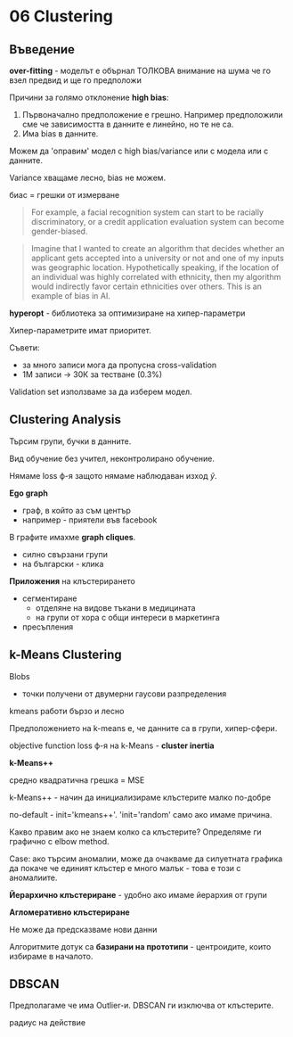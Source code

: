# 06 Clustering

## Въведение

**over-fitting** - моделът е обърнал ТОЛКОВА внимание на шума че го взел предвид и ще го предположи

Причини за голямо отклонение **high bias**:
1. Първоначално предположение е грешно. Например предположили сме че зависимостта в данните е линейно, но те не са.
2. Има bias в данните.

Можем да 'оправим' модел с high bias/variance или с модела или с данните.

Variance хващаме лесно, bias не можем.

биас = грешки от измерване

> For example, a facial recognition system can start to be racially discriminatory, or a credit application evaluation system can become gender-biased. 

> Imagine that I wanted to create an algorithm that decides whether an applicant gets accepted into a university or not and one of my inputs was geographic location. Hypothetically speaking, if the location of an individual was highly correlated with ethnicity, then my algorithm would indirectly favor certain ethnicities over others. This is an example of bias in AI.

**hyperopt** - библиотека за оптимизиране на хипер-параметри

Хипер-параметрите имат приоритет.

Съвети:
- за много записи мога да пропусна cross-validation
- 1М записи -> 30К за тестване (0.3%)

Validation set използваме за да изберем модел.

## Clustering Analysis

Търсим групи, бучки в данните.

Вид обучение без учител, неконтролирано обучение.

Нямаме loss ф-я защото нямаме наблюдаван изход $\tilde{y}$.

**Ego graph**
- граф, в който аз съм център
- например - приятели във facebook

В графите имахме **graph cliques**.
- силно свързани групи
- на български - клика

**Приложения** на клъстерирането
- сегментиране
	- отделяне на видове тъкани в медицината
	- на групи от хора с общи интереси в маркетинга
- пресъпления




## k-Means Clustering

Blobs
- точки получени от двумерни гаусови разпределения

kmeans работи бързо и лесно

Предположението на k-means е, че данните са в групи, хипер-сфери.

objective function
loss ф-я на k-Means - **cluster inertia**

**k-Means++**

средно квадратична грешка = MSE

k-Means++ - начин да инициализираме клъстерите малко по-добре

по-default - init='kmeans++'. 'init='random' само ако имаме причина.


Какво правим ако не знаем колко са клъстерите?
Определяме ги графично с elbow method.

Case: ако търсим аномалии, може да очакваме да силуетната графика да покаче че единият клъстер е много малък - това е този с аномалиите.

**Йерархично клъстериране** - удобно ако имаме йерархия от групи

**Агломеративно клъстериране**

Не може да предсказваме нови данни

Алгоритмите дотук са **базирани на прототипи** - центроидите, които избираме в началото.

## DBSCAN

Предполагаме че има Outlier-и. DBSCAN ги изключва от клъстерите.

радиус на действие


